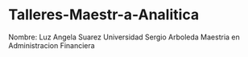 # Talleres-Maestr-a-Analitica 
Nombre: Luz Angela Suarez
Universidad Sergio Arboleda
Maestria en Administracion Financiera